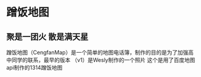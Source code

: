 # 蹭饭地图

## 聚是一团火 散是满天星
蹭饭地图（CengfanMap）是一个简单的地图电话簿，制作的目的是为了加强高中同学的联系，最早的版本  （v1）是Wesly制作的一个照片
这个是用了百度地图api制作的1314蹭饭地图
